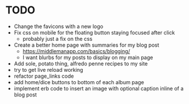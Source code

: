 # TODO

- Change the favicons with a new logo
- Fix css on mobile for the floating button staying focused after click
    - probably just a fix on the css
- Create a better home page with summaries for my blog post
    - https://middlemanapp.com/basics/blogging/
    - I want blurbs for my posts to display on my main page
- Add sole, potato thing, alfredo penne recipes to my site
- try to get live reload working
- refactor page_links code
- add home/dice buttons to bottom of each album page
- implement erb code to insert an image with optional caption inline of a blog post
